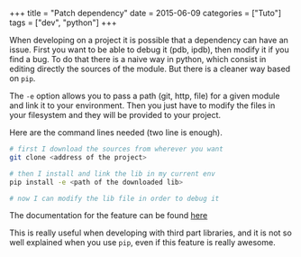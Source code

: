 +++
title = "Patch dependency"
date = 2015-06-09
categories = ["Tuto"]
tags = ["dev", "python"]
+++

When developing on a project it is possible that a dependency can have an issue.
First you want to be able to debug it (pdb, ipdb), then modify it if you find
a bug.
To do that there is a naive way in python, which consist in editing directly
the sources of the module. But there is a cleaner way based on `pip`.

The `-e` option allows you to pass a path (git, http, file) for a given module
and link it to your environment. Then you just have to modify the files in
your filesystem and they will be provided to your project.

Here are the command lines needed (two line is enough).

```bash
# first I download the sources from wherever you want
git clone <address of the project>

# then I install and link the lib in my current env
pip install -e <path of the downloaded lib>

# now I can modify the lib file in order to debug it
```

The documentation for the feature can be found [here](https://pip.pypa.io/en/latest/reference/pip_install.html#editable-installs)

This is really useful when developing with third part libraries, and it is not
so well explained when you use `pip`, even if this feature is really awesome.

